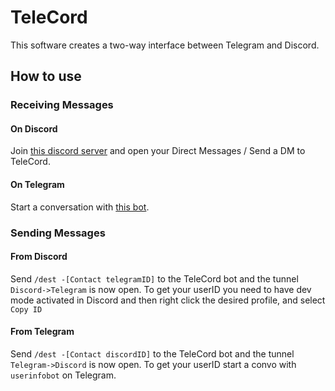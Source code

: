 # TeleCord

This software creates a two-way interface between Telegram and Discord.

## How to use

### Receiving Messages
#### On Discord
Join [this discord server](https://discord.gg/dmMev8d) and open your Direct Messages / Send a DM to TeleCord.
#### On Telegram
Start a conversation with [this bot](https://t.me/millefeuilleTeleCordBot).

### Sending Messages
#### From Discord
Send `/dest -[Contact telegramID]` to the TeleCord bot and the tunnel `Discord->Telegram` is now open.
To get your userID you need to have dev mode activated in Discord and then right click the desired profile, and select `Copy ID`
#### From Telegram
Send `/dest -[Contact discordID]` to the TeleCord bot and the tunnel `Telegram->Discord` is now open.
To get your userID start a convo with `userinfobot` on Telegram.
